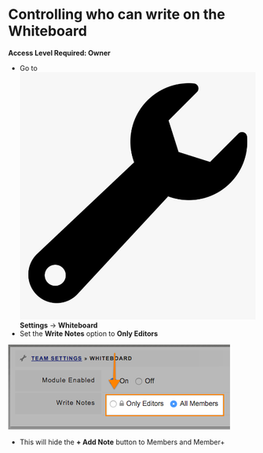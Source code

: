 # Controlling who can write on the Whiteboard

**Access Level Required: Owner**

* Go to ![](../../.gitbook/assets/wrench.png)**Settings** -&gt; **Whiteboard**
* Set the **Write Notes** option to **Only Editors** 

![](../../.gitbook/assets/controlling-who-can-write-on-the-whiteboard.png)

* This will hide the **+ Add Note** button to Members and Member+

